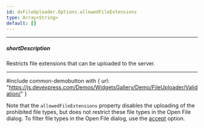 ```yaml
---
id: dxFileUploader.Options.allowedFileExtensions
type: Array<String>
default: []
---
```

---
##### shortDescription
Restricts file extensions that can be uploaded to the server.

---
#include common-demobutton with {
    url: "https://js.devexpress.com/Demos/WidgetsGallery/Demo/FileUploader/Validation/"
}

Note that the `allowedFileExtensions` property disables the uploading of the prohibited file types, but does not restrict these file types in the Open File dialog. To filter file types in the Open File dialog, use the [accept](/Documentation/ApiReference/UI_Components/dxFileUploader/Configuration/#accept) option. 
